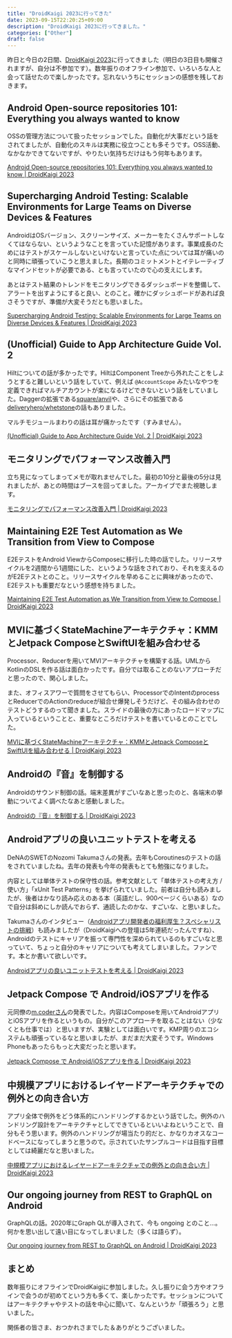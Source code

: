 ```yaml
---
title: "DroidKaigi 2023に行ってきた"
date: 2023-09-15T22:20:25+09:00
description: "DroidKaigi 2023に行ってきました。"
categories: ["Other"]
draft: false
---
```


昨日と今日の2日間、[DroidKaigi 2023](https://2023.droidkaigi.jp/)に行ってきました（明日の3日目も開催されますが、自分は不参加です）。数年振りのオフライン参加で、いろいろな人と会って話せたので楽しかったです。忘れないうちにセッションの感想を残しておきます。

## Android Open-source repositories 101: Everything you always wanted to know

OSSの管理方法について扱ったセッションでした。自動化が大事だという話をされてましたが、自動化のスキルは実務に役立つことも多そうです。OSS活動、なかなかできてないですが、やりたい気持ちだけはもう何年もあります。

[Android Open-source repositories 101: Everything you always wanted to know | DroidKaigi 2023](https://2023.droidkaigi.jp/timetable/483318/)

## Supercharging Android Testing: Scalable Environments for Large Teams on Diverse Devices & Features

AndroidはOSバージョン、スクリーンサイズ、メーカーをたくさんサポートしなくてはならない、というようなことを言っていた記憶があります。事業成長のためにはテストがスケールしないといけないと言っていた点については耳が痛いのと同時に頑張っていこうと思えました。長期のコミットメントとイテレーティブなマインドセットが必要である、とも言っていたので心の支えにします。

あとはテスト結果のトレンドをモニタリングできるダッシュボードを整備して、アラートを出すようにすると良い、とのこと。確かにダッシュボードがあれば良さそうですが、準備が大変そうだとも思いました。

[Supercharging Android Testing: Scalable Environments for Large Teams on Diverse Devices & Features | DroidKaigi 2023](https://2023.droidkaigi.jp/timetable/494775/)

## (Unofficial) Guide to App Architecture Guide Vol. 2

Hiltについての話が多かったです。HiltはComponent Treeから外れたことをしようとすると難しいという話をしていて、例えば `@AccountScope` みたいなやつを定義できればマルチアカウントが楽になるけどできないという話をしていました。Daggerの拡張である[square/anvil](https://github.com/square/anvil)や、さらにその拡張である[deliveryhero/whetstone](https://github.com/deliveryhero/whetstone)の話もありました。

マルチモジュールまわりの話は耳が痛かったです（すみません）。

[(Unofficial) Guide to App Architecture Guide Vol. 2 | DroidKaigi 2023](https://2023.droidkaigi.jp/timetable/494987/)

## モニタリングでパフォーマンス改善入門

立ち見になってしまってメモが取れませんでした。最初の10分と最後の5分は見れましたが、あとの時間はブースを回ってました。アーカイブでまた視聴します。

[モニタリングでパフォーマンス改善入門 | DroidKaigi 2023](https://2023.droidkaigi.jp/timetable/495100/)

## Maintaining E2E Test Automation as We Transition from View to Compose

E2EテストをAndroid ViewからComposeに移行した時の話でした。リリースサイクルを2週間から1週間にした、というような話をされており、それを支えるのがE2Eテストとのこと。リリースサイクルを早めることに興味があったので、E2Eテストも重要だなという感想を持ちました。

[Maintaining E2E Test Automation as We Transition from View to Compose | DroidKaigi 2023](https://2023.droidkaigi.jp/timetable/495024/)

## MVIに基づくStateMachineアーキテクチャ：KMMとJetpack ComposeとSwiftUIを組み合わせる

Processor、Reducerを用いてMVIアーキテクチャを構築する話。UMLからKotlinのDSLを作る話は面白かったです。自分では取ることのないアプローチだと思ったので、関心しました。

また、オフィスアワーで質問をさせてもらい、ProcessorでのIntentのprocessとReducerでのActionのreduceが組合せ爆発しそうだけど、その組み合わせのテストどうするのって聞きました。スライドの最後の方にあったロードマップに入っているということと、重要なところだけテストを書いているとのことでした。

[MVIに基づくStateMachineアーキテクチャ：KMMとJetpack ComposeとSwiftUIを組み合わせる | DroidKaigi 2023](https://2023.droidkaigi.jp/timetable/495051/)

## Androidの『音』を制御する

Androidのサウンド制御の話。端末差異がすごいなあと思ったのと、各端末の挙動についてよく調べたなあと感動しました。

[Androidの『音』を制御する | DroidKaigi 2023](https://2023.droidkaigi.jp/timetable/493899/)

## Androidアプリの良いユニットテストを考える

DeNAのSWETのNozomi Takumaさんの発表。去年もCoroutinesのテストの話をされていましたね。去年の発表も今年の発表もとても勉強になりました。

内容としては単体テストの保守性の話。参考文献として「単体テストの考え方 / 使い方」「xUnit Test Patterns」を挙げられていました。前者は自分も読みましたが、後者はかなり読み応えのある本（英語だし、900ページくらいある）なので自分は斜めにしか読んでおらず、通読したのかな、すごいな、と思いました。

Takumaさんのインタビュー（[Androidアプリ開発者の福利厚生？スペシャリストの挑戦](https://engineering.dena.com/blog/2022/10/cto_interview_07/)）も読みましたが（DroidKaigiへの登壇は5年連続だったんですね）、Androidのテストにキャリアを振って専門性を深められているのもすごいなと思っていて、ちょっと自分のキャリアについても考えてしまいました。ファンです。本とか書いて欲しいです。

[Androidアプリの良いユニットテストを考える | DroidKaigi 2023](https://2023.droidkaigi.jp/timetable/495066/)

## Jetpack Compose で Android/iOSアプリを作る

元同僚の[m.coderさん](https://twitter.com/_m_coder)の発表でした。内容はComposeを用いてAndroidアプリとiOSアプリを作るというもの。自分がこのアプローチを取ることはない（少なくとも仕事では）と思いますが、実験としては面白いです。KMP周りのエコシステムも頑張っているなと思いましたが、まだまだ大変そうです。Windows Phoneもあったらもっと大変だったと思います。

[Jetpack Compose で Android/iOSアプリを作る | DroidKaigi 2023](https://2023.droidkaigi.jp/timetable/483040/)

## 中規模アプリにおけるレイヤードアーキテクチャでの例外との向き合い方

アプリ全体で例外をどう体系的にハンドリングするかという話でした。例外のハンドリング設計をアーキテクチャとしてできているといいよねということで、自分もそう思います。例外のハンドリングが場当たり的だと、かなりカオスなコードベースになってしまうと思うので。示されていたサンプルコードは目指す目標としては綺麗だなと思いました。

[中規模アプリにおけるレイヤードアーキテクチャでの例外との向き合い方 | DroidKaigi 2023](https://2023.droidkaigi.jp/timetable/488101/)

## Our ongoing journey from REST to GraphQL on Android

GraphQLの話。2020年にGraph QLが導入されて、今も ongoing とのこと...。何かを思い出して遠い目になってしまいました（多くは語らず）。

[Our ongoing journey from REST to GraphQL on Android | DroidKaigi 2023](https://2023.droidkaigi.jp/timetable/482639/)

## まとめ

数年振りにオフラインでDroidKaigiに参加しました。久し振りに会う方やオフラインで会うのが初めてという方も多くて、楽しかったです。セッションについてはアーキテクチャやテストの話を中心に聞いて、なんというか「頑張ろう」と思いました。

関係者の皆さま、おつかれさまでした＆ありがとうございました。

